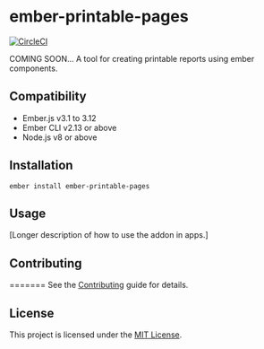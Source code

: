 ember-printable-pages
==============================================================================
[![CircleCI](https://circleci.com/gh/forge512/ember-printable-pages.svg?style=svg)](https://circleci.com/gh/forge512/ember-printable-pages)

COMING SOON... A tool for creating printable reports using ember components.


Compatibility
------------------------------------------------------------------------------

* Ember.js v3.1 to 3.12
* Ember CLI v2.13 or above
* Node.js v8 or above


Installation
------------------------------------------------------------------------------

```
ember install ember-printable-pages
```


Usage
------------------------------------------------------------------------------

[Longer description of how to use the addon in apps.]


Contributing
------------------------------------------------------------------------------

=======
See the [Contributing](CONTRIBUTING.md) guide for details.


License
------------------------------------------------------------------------------

This project is licensed under the [MIT License](LICENSE.md).
